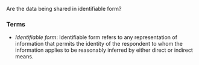 Are the data being shared in identifiable form?

### Terms
* *Identifiable form*: Identifiable form refers to any representation of information that permits the identity of the respondent to whom the information applies to be reasonably inferred by either direct or indirect means.
